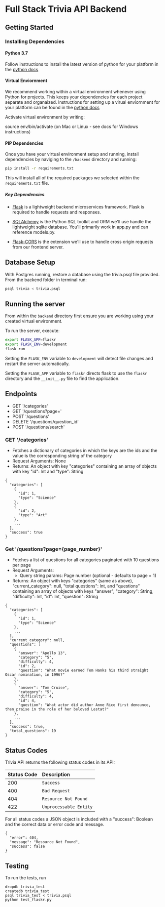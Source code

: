# Full Stack Trivia API Backend

## Getting Started

### Installing Dependencies

#### Python 3.7

Follow instructions to install the latest version of python for your platform in the [python docs](https://docs.python.org/3/using/unix.html#getting-and-installing-the-latest-version-of-python)

#### Virtual Enviornment

We recommend working within a virtual environment whenever using Python for projects. This keeps your dependencies for each project separate and organaized. Instructions for setting up a virual enviornment for your platform can be found in the [python docs](https://packaging.python.org/guides/installing-using-pip-and-virtual-environments/)

Activate  virtual environment by writing:

source env/bin/activate (on Mac or Linux - see docs for Windows instructions)

#### PIP Dependencies

Once you have your virtual environment setup and running, install dependencies by naviging to the `/backend` directory and running:

```bash
pip install -r requirements.txt
```

This will install all of the required packages we selected within the `requirements.txt` file.

##### Key Dependencies

- [Flask](http://flask.pocoo.org/)  is a lightweight backend microservices framework. Flask is required to handle requests and responses.

- [SQLAlchemy](https://www.sqlalchemy.org/) is the Python SQL toolkit and ORM we'll use handle the lightweight sqlite database. You'll primarily work in app.py and can reference models.py. 

- [Flask-CORS](https://flask-cors.readthedocs.io/en/latest/#) is the extension we'll use to handle cross origin requests from our frontend server. 

## Database Setup
With Postgres running, restore a database using the trivia.psql file provided. From the backend folder in terminal run:
```bash
psql trivia < trivia.psql
```

## Running the server

From within the `backend` directory first ensure you are working using your created virtual environment.

To run the server, execute:

```bash
export FLASK_APP=flaskr
export FLASK_ENV=development
flask run
```

Setting the `FLASK_ENV` variable to `development` will detect file changes and restart the server automatically.

Setting the `FLASK_APP` variable to `flaskr` directs flask to use the `flaskr` directory and the `__init__.py` file to find the application. 

## Endpoints
* GET '/categories'
* GET '/questions?page='
* POST '/questions'
* DELETE '/questions/question_id'
* POST '/questions/search'


### GET '/categories'
- Fetches a dictionary of categories in which the keys are the ids and the value is the corresponding string of the category
- Request Arguments: None
- Returns: An object with key "categories" containing an array of objects with key "id": Int and "type": String 
```
{
  "categories": [
    {
      "id": 1, 
      "type": "Science"
    }, 
    {
      "id": 2, 
      "type": "Art"
    }, 
    ...
  ], 
  "success": true
}
```

### Get '/questions?page={page_number}'
- Fetches a list of questions for all categories paginated with 10 questions per page
- Request Arguments:
  - Query string params: Page number (optional - defaults to page = 1)
- Returns: An object with keys "categories" (same as above), "current_category": null, "total questions": Int, and "questions" containing an array of objects with keys "answer", "category": String, "difficulty": Int, "id": Int, "question": String
```
{
  "categories": [
    {
      "id": 1, 
      "type": "Science"
    }, 
    ...
  ], 
  "current_category": null, 
  "questions": [
    {
      "answer": "Apollo 13", 
      "category": "5", 
      "difficulty": 4, 
      "id": 2, 
      "question": "What movie earned Tom Hanks his third straight Oscar nomination, in 1996?"
    }, 
    {
      "answer": "Tom Cruise", 
      "category": "5", 
      "difficulty": 4, 
      "id": 4, 
      "question": "What actor did author Anne Rice first denounce, then praise in the role of her beloved Lestat?"
    }, 
    ...
  ], 
  "success": true, 
  "total_questions": 19
}
```


## Status Codes

Trivia API returns the following status codes in its API:

| Status Code | Description |
| :--- | :--- |
| 200 | `Success` |
| 400 | `Bad Request` |
| 404 | `Resource Not Found` |
| 422 | `Unprocessable Entity` |

For all status codes a JSON object is included with a "success": Boolean and the correct data or error code and message.

```
{
  "error": 404, 
  "message": "Resource Not Found", 
  "success": false
}
```

## Testing
To run the tests, run
```
dropdb trivia_test
createdb trivia_test
psql trivia_test < trivia.psql
python test_flaskr.py
```